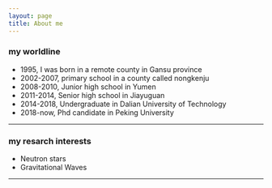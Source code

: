 ```yaml
---
layout: page
title: About me
---
```


### my worldline

- 1995, I was born in a remote county in Gansu province
- 2002-2007, primary school in a county called nongkenju
- 2008-2010, Junior high school in Yumen 
- 2011-2014, Senior high school in Jiayuguan
- 2014-2018, Undergraduate in Dalian University of Technology
- 2018-now, Phd candidate in Peking University
---
### my resarch interests

- Neutron stars
- Gravitational Waves
---

